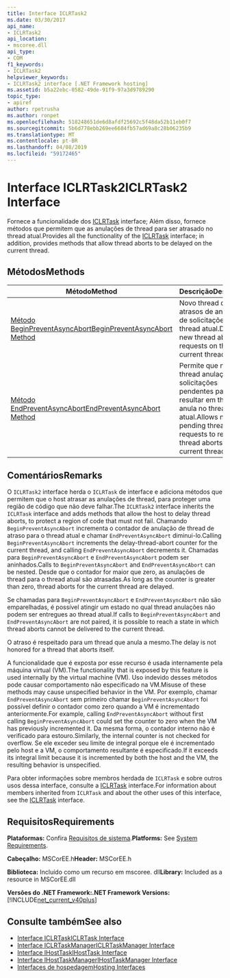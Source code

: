 ```yaml
---
title: Interface ICLRTask2
ms.date: 03/30/2017
api_name:
- ICLRTask2
api_location:
- mscoree.dll
api_type:
- COM
f1_keywords:
- ICLRTask2
helpviewer_keywords:
- ICLRTask2 interface [.NET Framework hosting]
ms.assetid: b5a22ebc-0582-49de-91f9-97a3d9789290
topic_type:
- apiref
author: rpetrusha
ms.author: ronpet
ms.openlocfilehash: 518248651de6d8afdf25692c5f48da52b11eb0f7
ms.sourcegitcommit: 5b6d778ebb269ee6684fb57ad69a8c28b06235b9
ms.translationtype: MT
ms.contentlocale: pt-BR
ms.lasthandoff: 04/08/2019
ms.locfileid: "59172465"
---
```

# <a name="iclrtask2-interface"></a><span data-ttu-id="602b0-102">Interface ICLRTask2</span><span class="sxs-lookup"><span data-stu-id="602b0-102">ICLRTask2 Interface</span></span>
<span data-ttu-id="602b0-103">Fornece a funcionalidade dos [ICLRTask](../../../../docs/framework/unmanaged-api/hosting/iclrtask-interface.md) interface; Além disso, fornece métodos que permitem que as anulações de thread para ser atrasado no thread atual.</span><span class="sxs-lookup"><span data-stu-id="602b0-103">Provides all the functionality of the [ICLRTask](../../../../docs/framework/unmanaged-api/hosting/iclrtask-interface.md) interface; in addition, provides methods that allow thread aborts to be delayed on the current thread.</span></span>  
  
## <a name="methods"></a><span data-ttu-id="602b0-104">Métodos</span><span class="sxs-lookup"><span data-stu-id="602b0-104">Methods</span></span>  
  
|<span data-ttu-id="602b0-105">Método</span><span class="sxs-lookup"><span data-stu-id="602b0-105">Method</span></span>|<span data-ttu-id="602b0-106">Descrição</span><span class="sxs-lookup"><span data-stu-id="602b0-106">Description</span></span>|  
|------------|-----------------|  
|[<span data-ttu-id="602b0-107">Método BeginPreventAsyncAbort</span><span class="sxs-lookup"><span data-stu-id="602b0-107">BeginPreventAsyncAbort Method</span></span>](../../../../docs/framework/unmanaged-api/hosting/iclrtask2-beginpreventasyncabort-method.md)|<span data-ttu-id="602b0-108">Novo thread de atrasos de anulação de solicitações no thread atual.</span><span class="sxs-lookup"><span data-stu-id="602b0-108">Delays new thread abort requests on the current thread.</span></span>|  
|[<span data-ttu-id="602b0-109">Método EndPreventAsyncAbort</span><span class="sxs-lookup"><span data-stu-id="602b0-109">EndPreventAsyncAbort Method</span></span>](../../../../docs/framework/unmanaged-api/hosting/iclrtask2-endpreventasyncabort-method.md)|<span data-ttu-id="602b0-110">Permite que novos ou thread anulação solicitações pendentes para resultar em thread anula no thread atual.</span><span class="sxs-lookup"><span data-stu-id="602b0-110">Allows new or pending thread abort requests to result in thread aborts on the current thread.</span></span>|  
  
## <a name="remarks"></a><span data-ttu-id="602b0-111">Comentários</span><span class="sxs-lookup"><span data-stu-id="602b0-111">Remarks</span></span>  
 <span data-ttu-id="602b0-112">O `ICLRTask2` interface herda o `ICLRTask` de interface e adiciona métodos que permitem que o host atrasar as anulações de thread, para proteger uma região de código que não deve falhar.</span><span class="sxs-lookup"><span data-stu-id="602b0-112">The `ICLRTask2` interface inherits the `ICLRTask` interface and adds methods that allow the host to delay thread aborts, to protect a region of code that must not fail.</span></span> <span data-ttu-id="602b0-113">Chamando `BeginPreventAsyncAbort` incrementa o contador de anulação de thread de atraso para o thread atual e chamar `EndPreventAsyncAbort` diminui-lo.</span><span class="sxs-lookup"><span data-stu-id="602b0-113">Calling `BeginPreventAsyncAbort` increments the delay-thread-abort counter for the current thread, and calling `EndPreventAsyncAbort` decrements it.</span></span> <span data-ttu-id="602b0-114">Chamadas para `BeginPreventAsyncAbort` e `EndPreventAsyncAbort` podem ser aninhados.</span><span class="sxs-lookup"><span data-stu-id="602b0-114">Calls to `BeginPreventAsyncAbort` and `EndPreventAsyncAbort` can be nested.</span></span> <span data-ttu-id="602b0-115">Desde que o contador for maior que zero, as anulações de thread para o thread atual são atrasadas.</span><span class="sxs-lookup"><span data-stu-id="602b0-115">As long as the counter is greater than zero, thread aborts for the current thread are delayed.</span></span>  
  
 <span data-ttu-id="602b0-116">Se chamadas para `BeginPreventAsyncAbort` e `EndPreventAsyncAbort` não são emparelhadas, é possível atingir um estado no qual thread anulações não podem ser entregues ao thread atual.</span><span class="sxs-lookup"><span data-stu-id="602b0-116">If calls to `BeginPreventAsyncAbort` and `EndPreventAsyncAbort` are not paired, it is possible to reach a state in which thread aborts cannot be delivered to the current thread.</span></span>  
  
 <span data-ttu-id="602b0-117">O atraso é respeitado para um thread que anula a mesmo.</span><span class="sxs-lookup"><span data-stu-id="602b0-117">The delay is not honored for a thread that aborts itself.</span></span>  
  
 <span data-ttu-id="602b0-118">A funcionalidade que é exposta por esse recurso é usada internamente pela máquina virtual (VM).</span><span class="sxs-lookup"><span data-stu-id="602b0-118">The functionality that is exposed by this feature is used internally by the virtual machine (VM).</span></span> <span data-ttu-id="602b0-119">Uso indevido desses métodos pode causar comportamento não especificado na VM.</span><span class="sxs-lookup"><span data-stu-id="602b0-119">Misuse of these methods may cause unspecified behavior in the VM.</span></span> <span data-ttu-id="602b0-120">Por exemplo, chamar `EndPreventAsyncAbort` sem primeiro chamar `BeginPreventAsyncAbort` foi possível definir o contador como zero quando a VM é incrementado anteriormente.</span><span class="sxs-lookup"><span data-stu-id="602b0-120">For example, calling `EndPreventAsyncAbort` without first calling `BeginPreventAsyncAbort` could set the counter to zero when the VM has previously incremented it.</span></span> <span data-ttu-id="602b0-121">Da mesma forma, o contador interno não é verificado para estouro.</span><span class="sxs-lookup"><span data-stu-id="602b0-121">Similarly, the internal counter is not checked for overflow.</span></span> <span data-ttu-id="602b0-122">Se ele exceder seu limite de integral porque ele é incrementado pelo host e a VM, o comportamento resultante é especificado.</span><span class="sxs-lookup"><span data-stu-id="602b0-122">If it exceeds its integral limit because it is incremented by both the host and the VM, the resulting behavior is unspecified.</span></span>  
  
 <span data-ttu-id="602b0-123">Para obter informações sobre membros herdada de `ICLRTask` e sobre outros usos dessa interface, consulte a [ICLRTask](../../../../docs/framework/unmanaged-api/hosting/iclrtask-interface.md) interface.</span><span class="sxs-lookup"><span data-stu-id="602b0-123">For information about members inherited from `ICLRTask` and about the other uses of this interface, see the [ICLRTask](../../../../docs/framework/unmanaged-api/hosting/iclrtask-interface.md) interface.</span></span>  
  
## <a name="requirements"></a><span data-ttu-id="602b0-124">Requisitos</span><span class="sxs-lookup"><span data-stu-id="602b0-124">Requirements</span></span>  
 <span data-ttu-id="602b0-125">**Plataformas:** Confira [Requisitos de sistema](../../../../docs/framework/get-started/system-requirements.md).</span><span class="sxs-lookup"><span data-stu-id="602b0-125">**Platforms:** See [System Requirements](../../../../docs/framework/get-started/system-requirements.md).</span></span>  
  
 <span data-ttu-id="602b0-126">**Cabeçalho:** MSCorEE.h</span><span class="sxs-lookup"><span data-stu-id="602b0-126">**Header:** MSCorEE.h</span></span>  
  
 <span data-ttu-id="602b0-127">**Biblioteca:** Incluído como um recurso em mscoree. dll</span><span class="sxs-lookup"><span data-stu-id="602b0-127">**Library:** Included as a resource in MSCorEE.dll</span></span>  
  
 **<span data-ttu-id="602b0-128">Versões do .NET Framework:</span><span class="sxs-lookup"><span data-stu-id="602b0-128">.NET Framework Versions:</span></span>** [!INCLUDE[net_current_v40plus](../../../../includes/net-current-v40plus-md.md)]  
  
## <a name="see-also"></a><span data-ttu-id="602b0-129">Consulte também</span><span class="sxs-lookup"><span data-stu-id="602b0-129">See also</span></span>

- [<span data-ttu-id="602b0-130">Interface ICLRTask</span><span class="sxs-lookup"><span data-stu-id="602b0-130">ICLRTask Interface</span></span>](../../../../docs/framework/unmanaged-api/hosting/iclrtask-interface.md)
- [<span data-ttu-id="602b0-131">Interface ICLRTaskManager</span><span class="sxs-lookup"><span data-stu-id="602b0-131">ICLRTaskManager Interface</span></span>](../../../../docs/framework/unmanaged-api/hosting/iclrtaskmanager-interface.md)
- [<span data-ttu-id="602b0-132">Interface IHostTask</span><span class="sxs-lookup"><span data-stu-id="602b0-132">IHostTask Interface</span></span>](../../../../docs/framework/unmanaged-api/hosting/ihosttask-interface.md)
- [<span data-ttu-id="602b0-133">Interface IHostTaskManager</span><span class="sxs-lookup"><span data-stu-id="602b0-133">IHostTaskManager Interface</span></span>](../../../../docs/framework/unmanaged-api/hosting/ihosttaskmanager-interface.md)
- [<span data-ttu-id="602b0-134">Interfaces de hospedagem</span><span class="sxs-lookup"><span data-stu-id="602b0-134">Hosting Interfaces</span></span>](../../../../docs/framework/unmanaged-api/hosting/hosting-interfaces.md)
